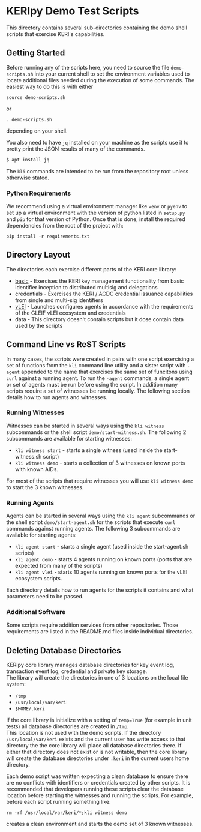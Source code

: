 # KERIpy Demo Test Scripts

This directory contains several sub-directories containing the demo shell scripts that exercise KERI's capabilities.

## Getting Started
Before running any of the scripts here, you need to source the file `demo-scripts.sh` into your current shell to set
the environment variables used to locate additional files needed during the execution of some commands.  The easiest way to
do this is with either

`source demo-scripts.sh`

or

`. demo-scripts.sh`

depending on your shell.

You also need to have `jq` installed on your machine as the scripts use it to pretty print the JSON results of many of the 
commands.

``` bash
$ apt install jq
```

The `kli` commands are intended to be run from the repository root unless otherwise stated.


### Python Requirements
We recommend using a virtual environment manager like `venv` or `pyenv` to set up a virtual environment with the version
of python listed in `setup.py` and `pip` for that version of Python.   Once that is done, install the required dependencies from the root of the project with:

`pip install -r requirements.txt`


## Directory Layout
The directories each exercise different parts of the KERI core library:

* [basic](basic/README.md) - Exercises the KERI key management functionality from basic identifier inception to distributed multisig and delegations
* credentials - Exercises the KERI / ACDC credential issuance capabilities from single and multi-sig identifiers
* [vLEI](vLEI/README.md) - Launches configures agents in accordance with the requirements of the GLEIF vLEI ecosystem and credentials
* data - This directory doesn't contain scripts but it dose contain data used by the scripts



## Command Line vs ReST Scripts
In many cases, the scripts were created in pairs with one script exercising a set of functions from the `kli` command line
utility and a sister script with `-agent` appended to the name that exercises the same set of funcitons using `curl` against
a running agent.  To run the `-agent` commands, a single agent or set of agents must be run before using the script.  In addition
many scripts require a set of witnesses be running locally.  The following section details how to run agents and witnesses.

### Running Witnesses
Witnesses can be started in several ways using the `kli witness` subcommands or the shell script `demo/start-witness.sh`.  The
following 2 subcommands are available for starting witnesses:

* `kli witness start` - starts a single witness (used inside the start-witness.sh script)
* `kli witness demo` - starts a collection of 3 witnesses on known ports with known AIDs.

For most of the scripts that require witnesses you will use `kli witness demo` to start the 3 known witnesses.

### Running Agents
Agents can be started in several ways using the `kli agent` subcommands or the shell script `demo/start-agent.sh` for the 
scripts that execute `curl` commands against running agents.  The following 3 subcommands are available for starting
agents:

* `kli agent start` - starts a single agent (used inside the start-agent.sh scripts)
* `kli agent demo` - starts 4 agents running on known ports (ports that are expected from many of the scripts)
* `kli agent vlei` - starts 10 agents running on known ports for the vLEI ecosystem scripts.

Each directory details how to run agents for the scripts it contains and what parameters need to be passed.

### Additional Software
Some scripts require addition services from other repositories.  Those requirements are listed in the README.md files 
inside individual directories.


## Deleting Database Directories
KERIpy core library manages database directories for key event log, transaction event log, credential and private key storage.  
The library will create the directories in one of 3 locations on the local file system:

* `/tmp`
* `/usr/local/var/keri`
* `$HOME/.keri`

If the core library is initialize with a setting of `temp=True` (for example in unit tests) all database directories are created in `/tmp`.  
This location is not used with the demo scripts.  If the directory `/usr/local/var/keri` exists and the current user has write access to that directory
the the core library will place all database directories there.  If either that directory does not exist or is not writable, then the core library
will create the database directories under `.keri` in the current users home directory.

Each demo script was written expecting a clean database to ensure there are no conflicts with identifiers or credentials created
by other scripts.  It is recommended that developers running these scripts clear the database location before starting the witnesses
and running the scripts.  For example, before each script running something like: 

`rm -rf /usr/local/var/keri/*;kli witness demo`

creates a clean environment and starts the demo set of 3 known witnesses.